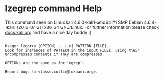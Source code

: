 # lzegrep command Help
 
 This command seen on Linux kali 4.6.0-kali1-amd64 #1 SMP Debian 4.6.4-1kali1 (2016-07-21) x86_64 GNU/Linux. For further information please check [docs.kali.org](docs.kali.org) and have a nice day buddy ;) 

~~~

Usage: lzegrep [OPTION]... [-e] PATTERN [FILE]...
Look for instances of PATTERN in the input FILEs, using their
uncompressed contents if they are compressed.

OPTIONs are the same as for 'egrep'.

Report bugs to <lasse.collin@tukaani.org>.

~~~
